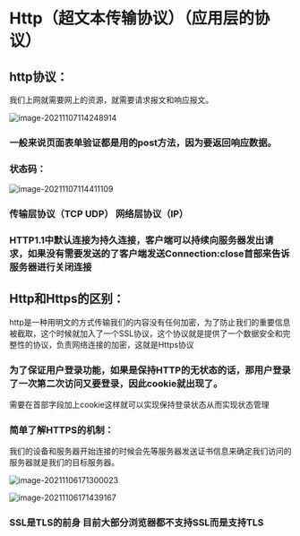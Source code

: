 # Http（超文本传输协议）（应用层的协议）

## http协议：

我们上网就需要网上的资源，就需要请求报文和响应报文。

![image-20211107114248914](C:\Users\11791\AppData\Roaming\Typora\typora-user-images\image-20211107114248914.png)

### 一般来说页面表单验证都是用的post方法，因为要返回响应数据。

### 状态码：

![image-20211107114411109](C:\Users\11791\AppData\Roaming\Typora\typora-user-images\image-20211107114411109.png)



### 传输层协议（TCP UDP）  网络层协议（IP）



### HTTP1.1中默认连接为持久连接，客户端可以持续向服务器发出请求，如果没有需要发送的了客户端发送Connection:close首部来告诉服务器进行关闭连接



## Http和Https的区别：

http是一种用明文的方式传输我们的内容没有任何加密，为了防止我们的重要信息被截取，这个时候就加入了一个SSL协议，这个协议就是提供了一个数据安全和完整性的协议，负责网络连接的加密，这就是Https协议

### 为了保证用户登录功能，如果是保持HTTP的无状态的话，那用户登录了一次第二次访问又要登录，因此cookie就出现了。

需要在首部字段加上cookie这样就可以实现保持登录状态从而实现状态管理

### 简单了解HTTPS的机制：

我们的设备和服务器开始连接的时候会先等服务器发送证书信息来确定我们访问的服务器就是我们的目标服务器。

![image-20211106171300023](C:\Users\11791\AppData\Roaming\Typora\typora-user-images\image-20211106171300023.png)



![image-20211106171439167](C:\Users\11791\AppData\Roaming\Typora\typora-user-images\image-20211106171439167.png)



### SSL是TLS的前身 目前大部分浏览器都不支持SSL而是支持TLS

